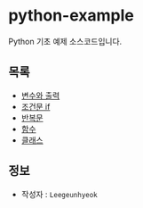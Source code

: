 # python-example
Python 기초 예제 소스코드입니다.

## 목록
- [변수와 출력](./1_variable_n_print.py)
- [조건문 if](./2_if.py)
- [반복문](./3_loop.py)
- [함수](./4_function.py)
- [클래스](./5_class.py)

## 정보
- 작성자 : `Leegeunhyeok`